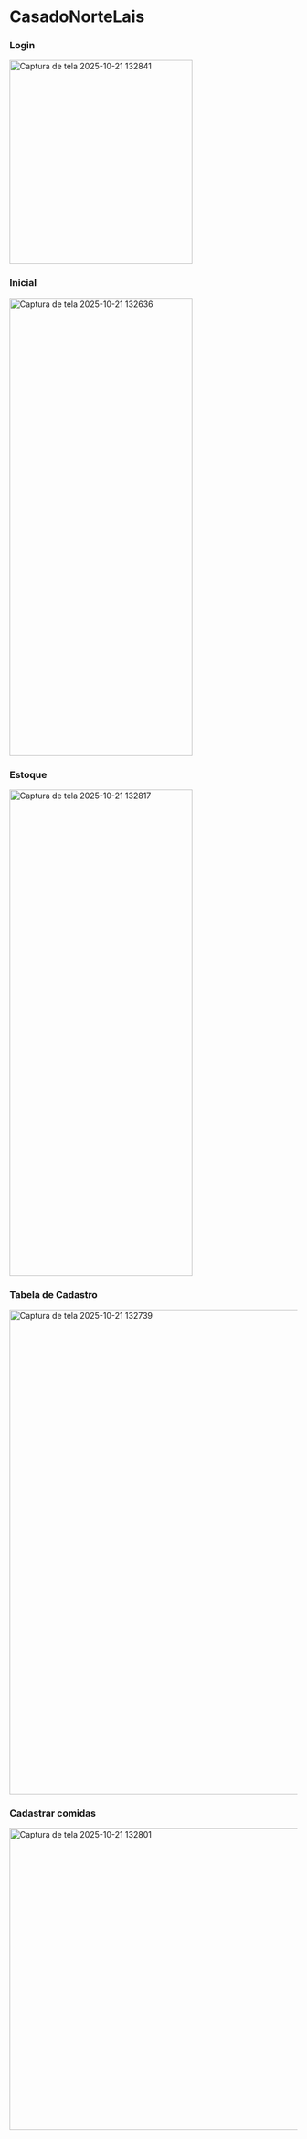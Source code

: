 # CasadoNorteLais

### Login
<img width="320" height="357" alt="Captura de tela 2025-10-21 132841" src="https://github.com/user-attachments/assets/5049ab76-ea08-45a6-af22-f5fc8ed92892" />

### Inicial
<img width="320" height="802" alt="Captura de tela 2025-10-21 132636" src="https://github.com/user-attachments/assets/b058297a-0d19-4d39-a464-c8b4fc468d08" />

### Estoque
<img width="320" height="852" alt="Captura de tela 2025-10-21 132817" src="https://github.com/user-attachments/assets/c1b8cd94-ef95-4a71-a5e4-92e18cbf3e38" />

### Tabela de Cadastro
<img width="520" height="849" alt="Captura de tela 2025-10-21 132739" src="https://github.com/user-attachments/assets/c1bf1707-14dd-4f79-8f82-af75744709f7" />

### Cadastrar comidas
<img width="728" height="528" alt="Captura de tela 2025-10-21 132801" src="https://github.com/user-attachments/assets/858f85b0-4a2f-4aeb-b31c-a28d974e72f4" />
